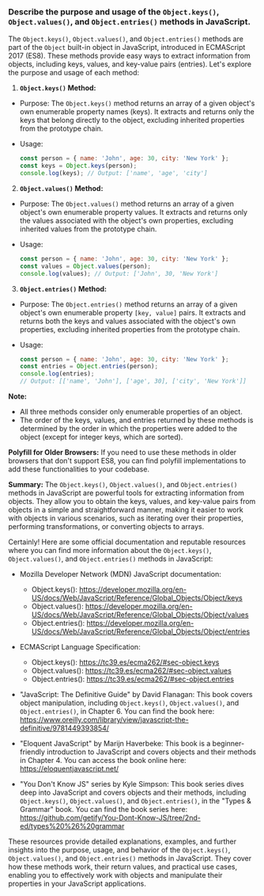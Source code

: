 ### Describe the purpose and usage of the `Object.keys()`, `Object.values()`, and `Object.entries()` methods in JavaScript.

The `Object.keys()`, `Object.values()`, and `Object.entries()` methods are part of the `Object` built-in object in JavaScript, introduced in ECMAScript 2017 (ES8). These methods provide easy ways to extract information from objects, including keys, values, and key-value pairs (entries). Let's explore the purpose and usage of each method:

1. **`Object.keys()` Method:**
  - Purpose: The `Object.keys()` method returns an array of a given object's own enumerable property names (keys). It extracts and returns only the keys that belong directly to the object, excluding inherited properties from the prototype chain.

  - Usage:
    ```javascript
    const person = { name: 'John', age: 30, city: 'New York' };
    const keys = Object.keys(person);
    console.log(keys); // Output: ['name', 'age', 'city']
    ```

2. **`Object.values()` Method:**
  - Purpose: The `Object.values()` method returns an array of a given object's own enumerable property values. It extracts and returns only the values associated with the object's own properties, excluding inherited values from the prototype chain.

  - Usage:
    ```javascript
    const person = { name: 'John', age: 30, city: 'New York' };
    const values = Object.values(person);
    console.log(values); // Output: ['John', 30, 'New York']
    ```

3. **`Object.entries()` Method:**
  - Purpose: The `Object.entries()` method returns an array of a given object's own enumerable property `[key, value]` pairs. It extracts and returns both the keys and values associated with the object's own properties, excluding inherited properties from the prototype chain.

  - Usage:
    ```javascript
    const person = { name: 'John', age: 30, city: 'New York' };
    const entries = Object.entries(person);
    console.log(entries);
    // Output: [['name', 'John'], ['age', 30], ['city', 'New York']]
    ```

**Note:**
- All three methods consider only enumerable properties of an object.
- The order of the keys, values, and entries returned by these methods is determined by the order in which the properties were added to the object (except for integer keys, which are sorted).

**Polyfill for Older Browsers:**
If you need to use these methods in older browsers that don't support ES8, you can find polyfill implementations to add these functionalities to your codebase.

**Summary:**
The `Object.keys()`, `Object.values()`, and `Object.entries()` methods in JavaScript are powerful tools for extracting information from objects. They allow you to obtain the keys, values, and key-value pairs from objects in a simple and straightforward manner, making it easier to work with objects in various scenarios, such as iterating over their properties, performing transformations, or converting objects to arrays.

Certainly! Here are some official documentation and reputable resources where you can find more information about the `Object.keys()`, `Object.values()`, and `Object.entries()` methods in JavaScript:

- Mozilla Developer Network (MDN) JavaScript documentation:
  - Object.keys(): https://developer.mozilla.org/en-US/docs/Web/JavaScript/Reference/Global_Objects/Object/keys
  - Object.values(): https://developer.mozilla.org/en-US/docs/Web/JavaScript/Reference/Global_Objects/Object/values
  - Object.entries(): https://developer.mozilla.org/en-US/docs/Web/JavaScript/Reference/Global_Objects/Object/entries

- ECMAScript Language Specification:
  - Object.keys(): https://tc39.es/ecma262/#sec-object.keys
  - Object.values(): https://tc39.es/ecma262/#sec-object.values
  - Object.entries(): https://tc39.es/ecma262/#sec-object.entries

- "JavaScript: The Definitive Guide" by David Flanagan: This book covers object manipulation, including `Object.keys()`, `Object.values()`, and `Object.entries()`, in Chapter 6. You can find the book here: https://www.oreilly.com/library/view/javascript-the-definitive/9781449393854/

- "Eloquent JavaScript" by Marijn Haverbeke: This book is a beginner-friendly introduction to JavaScript and covers objects and their methods in Chapter 4. You can access the book online here: https://eloquentjavascript.net/

- "You Don't Know JS" series by Kyle Simpson: This book series dives deep into JavaScript and covers objects and their methods, including `Object.keys()`, `Object.values()`, and `Object.entries()`, in the "Types & Grammar" book. You can find the book series here: https://github.com/getify/You-Dont-Know-JS/tree/2nd-ed/types%20%26%20grammar

These resources provide detailed explanations, examples, and further insights into the purpose, usage, and behavior of the `Object.keys()`, `Object.values()`, and `Object.entries()` methods in JavaScript. They cover how these methods work, their return values, and practical use cases, enabling you to effectively work with objects and manipulate their properties in your JavaScript applications.
